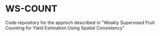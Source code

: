 # WS-COUNT
Code repository for the approch described in "Weakly Supervised Fruit Counting for Yield Estimation Using Spatial Consistency"
